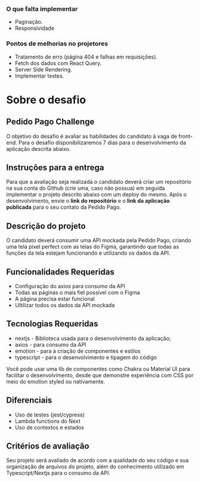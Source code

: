 ### O que falta implementar
- Paginação.
- Responsividade

### Pontos de melhorias no projetores
- Tratamento de erro (página 404 e falhas em requisições).
- Fetch dos dados com React Query.
- Server Side Rendering.
- Implementar testes.


# Sobre o desafio

## Pedido Pago Challenge 
O objetivo do desafio é avaliar as habilidades do candidato à vaga de front-end. Para o desafio disponibilizaremos 7 dias para o desenvolvimento da aplicação descrita abaixo.

## Instruções para a entrega
Para que a avaliação seja realizada o candidato deverá criar um repositório na sua conta do Github (crie uma, caso não possua) em seguida implementar o projeto descrito abaixo com um deploy do mesmo. Após o desenvolvimento, envie o **link do repositório** e o **link da aplicação publicada** para o seu contato da Pedido Pago.

## Descrição do projeto 
O candidato deverá consumir uma API mockada pela Pedido Pago, criando uma tela pixel perfect com as telas do Figma, garantindo que todas as funções da tela estejam funcionando e utilizando os dados da API.

## Funcionalidades Requeridas
- Configuração do axios para consumo da API
- Todas as páginas o mais fiel possível com o Figma
- A página precisa estar funcional 
- Ultilizar todos os dados da API mockada

## Tecnologias Requeridas

- nextjs - Biblioteca usada para o desenvolvimento da aplicação;
- axios - para consumo da API
- emotion - para a criação de componentes e estilos
- typescript - para o desenvolvimento e tipagem do código

Você pode usar uma lib de componentes como Chakra ou Material UI para facilitar o desenvolvimento, desde que demonstre experiência com CSS por meio do emotion styled ou nativamente.

## Diferenciais
- Uso de testes (jest/cypress)
- Lambda functions do Next
- Uso de contextos e estados

## Critérios de avaliação

Seu projeto será avaliado de acordo com a qualidade do seu código e sua organização de arquivos do projeto, além do conhecimento utilizado em Typescript/Nextjs para o consumo da API.